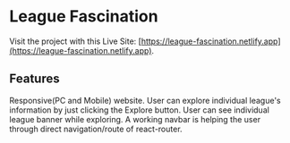 # League Fascination

Visit the project with this Live Site:  [https://league-fascination.netlify.app](https://league-fascination.netlify.app).

## Features

Responsive(PC and Mobile) website.
User can explore individual league's information by just clicking the Explore button.
User can see individual league banner while exploring.
A working navbar is helping the user through direct navigation/route of react-router.
